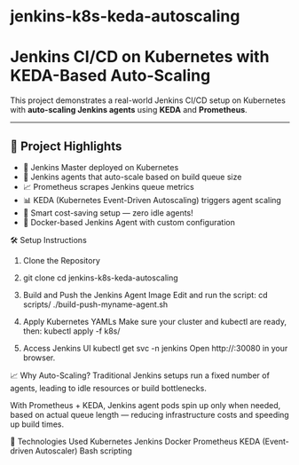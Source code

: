 # jenkins-k8s-keda-autoscaling
# Jenkins CI/CD on Kubernetes with KEDA-Based Auto-Scaling

This project demonstrates a real-world Jenkins CI/CD setup on Kubernetes with **auto-scaling Jenkins agents** using **KEDA** and **Prometheus**.

---

## 🚀 Project Highlights

- 🔧 Jenkins Master deployed on Kubernetes
- 🤖 Jenkins agents that auto-scale based on build queue size
- 📈 Prometheus scrapes Jenkins queue metrics
- 📊 KEDA (Kubernetes Event-Driven Autoscaling) triggers agent scaling
- 🧠 Smart cost-saving setup — zero idle agents!
- 🐳 Docker-based Jenkins Agent with custom configuration

🛠️ Setup Instructions
1. Clone the Repository
2. git clone <your-repo-link-here>
cd jenkins-k8s-keda-autoscaling

2. Build and Push the Jenkins Agent Image
Edit and run the script:
cd scripts/
./build-push-myname-agent.sh

3. Apply Kubernetes YAMLs
Make sure your cluster and kubectl are ready, then:
kubectl apply -f k8s/

4. Access Jenkins UI
kubectl get svc -n jenkins
Open http://<node-ip>:30080 in your browser.


📈 Why Auto-Scaling?
Traditional Jenkins setups run a fixed number of agents, leading to idle resources or build bottlenecks.

With Prometheus + KEDA, Jenkins agent pods spin up only when needed, based on actual queue length — reducing infrastructure costs and speeding up build times.

🧠 Technologies Used
Kubernetes
Jenkins
Docker
Prometheus
KEDA (Event-driven Autoscaler)
Bash scripting
